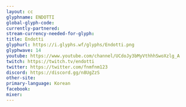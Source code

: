 ```yaml
---
layout: cc
glyphname: ENDOTTI
global-glyph-code: 
currently-partnered: 
stream-currency-needed-for-glyph: 
title: Endotti
glyphurl: https://i.glyphs.wf/glyphs/Endotti.png
glyphwave: 14
youtube: https://www.youtube.com/channel/UCdoJy3bMyVthhhSwoXzlg_A
twitch: https://twitch.tv/endotti
twitter: https://twitter.com/fnmfnm123
discord: https://discord.gg/n8UgZzS
other-site: 
primary-language: Korean
facebook: 
mixer: 
---
```


